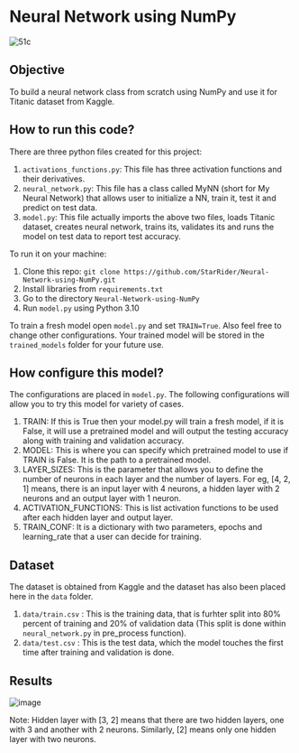 # Neural Network using NumPy

![51c](https://github.com/StarRider/Neural-Network-using-NumPy/assets/30108439/4fa99f13-fe95-4312-87b2-34a6b8e2650e)


## Objective
To build a neural network class from scratch using NumPy and use it for Titanic dataset from Kaggle.

## How to run this code?
There are three python files created for this project:
1. `activations_functions.py`: This file has three activation functions and their derivatives.
2. `neural_network.py`: This file has a class called MyNN (short for My Neural Network) that allows user to initialize a NN, train it, test it and predict on test data.
3. `model.py`: This file actually imports the above two files, loads Titanic dataset, creates neural network, trains its, validates its and runs the model on test data to report test accuracy.

To run it on your machine:
1. Clone this repo: `git clone https://github.com/StarRider/Neural-Network-using-NumPy.git`
2. Install libraries from `requirements.txt`
3. Go to the directory `Neural-Network-using-NumPy`
4. Run `model.py` using Python 3.10

To train a fresh model open `model.py` and set `TRAIN=True`. Also feel free to change other configurations. Your trained model will be stored in the `trained_models` folder for your future use.

## How configure this model?
The configurations are placed in `model.py`. The following configurations will allow you to try this model for variety of cases.
1. TRAIN: If this is True then your model.py will train a fresh model, if it is False, it will use a pretrained model and will output the testing accuracy along with training and validation accuracy.
2. MODEL: This is where you can specify which pretrained model to use if TRAIN is False. It is the path to a pretrained model.
3. LAYER_SIZES: This is the parameter that allows you to define the number of neurons in each layer and the number of layers. For eg, [4, 2, 1] means, there is an input layer with 4 neurons, a hidden layer with 2 neurons and an output layer with 1 neuron.
4. ACTIVATION_FUNCTIONS: This is list activation functions to be used after each hidden layer and output layer.
5. TRAIN_CONF: It is a dictionary with two parameters, epochs and learning_rate that a user can decide for training.

## Dataset
The dataset is obtained from Kaggle and the dataset has also been placed here in the `data` folder.
1. `data/train.csv` : This is the training data, that is furhter split into 80% percent of training and 20% of validation data (This split is done within `neural_network.py` in pre_process function).
2. `data/test.csv`  : This is the test data, which the model touches the first time after training and validation is done.

## Results
![image](https://github.com/StarRider/Neural-Network-using-NumPy/assets/30108439/2bf1a263-e573-4d0b-a19d-08a1b93056b1)

Note: Hidden layer with [3, 2] means that there are two hidden layers, one with 3 and another with 2 neurons. Similarly, [2] means only one hidden layer with two neurons.
